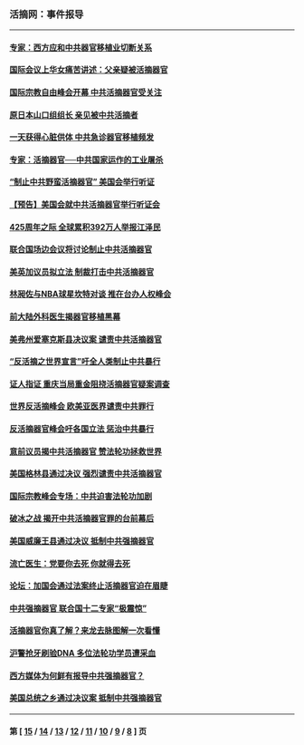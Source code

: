 ### 活摘网：事件报导
---
#### [专家：西方应和中共器官移植业切断关系](../../pages/nf5877/n13772828.md?08150430) 
#### [国际会议上华女痛苦讲述：父亲疑被活摘器官](../../pages/nf5877/n13771583.md?08150430) 
#### [国际宗教自由峰会开幕 中共活摘器官受关注](../../pages/nf5877/n13769995.md?08150430) 
#### [原日本山口组组长 亲见被中共活摘者](../../pages/nf5877/n13767360.md?08150430) 
#### [一天获得心脏供体 中共急诊器官移植频发](../../pages/nf5877/n13764689.md?08150430) 
#### [专家：活摘器官──中共国家运作的工业屠杀](../../pages/nf5877/n13761178.md?08150430) 
#### [“制止中共野蛮活摘器官” 美国会举行听证](../../pages/nf5877/n13735831.md?08150430) 
#### [【预告】美国会就中共活摘器官举行听证会](../../pages/nf5877/n13732843.md?08150430) 
#### [425周年之际 全球累积392万人举报江泽民](../../pages/nf5877/n13719232.md?08150430) 
#### [联合国场边会议将讨论制止中共活摘器官](../../pages/nf5877/n13656361.md?08150430) 
#### [美英加议员拟立法 制裁打击中共活摘器官](../../pages/nf5877/n13430251.md?08150430) 
#### [林昶佐与NBA球星坎特对谈 推在台办人权峰会](../../pages/nf5877/n13414467.md?08150430) 
#### [前大陆外科医生揭器官移植黑幕](../../pages/nf5877/n13401416.md?08150430) 
#### [美弗州爱塞克斯县决议案 谴责中共活摘器官](../../pages/nf5877/n13320919.md?08150430) 
#### [“反活摘之世界宣言”吁全人类制止中共暴行](../../pages/nf5877/n13259730.md?08150430) 
#### [证人指证 重庆当局重金阻挠活摘器官疑案调查](../../pages/nf5877/n13259127.md?08150430) 
#### [世界反活摘峰会 欧美亚医界谴责中共罪行](../../pages/nf5877/n13253550.md?08150430) 
#### [反活摘器官峰会吁各国立法 惩治中共暴行](../../pages/nf5877/n13245052.md?08150430) 
#### [意前议员揭中共活摘器官 赞法轮功拯救世界](../../pages/nf5877/n13203445.md?08150430) 
#### [美国格林县通过决议 强烈谴责中共活摘器官](../../pages/nf5877/n13119367.md?08150430) 
#### [国际宗教峰会专场：中共迫害法轮功加剧](../../pages/nf5877/n13088279.md?08150430) 
#### [破冰之战 揭开中共活摘器官罪的台前幕后](../../pages/nf5877/n13082457.md?08150430) 
#### [美国威廉王县通过决议 抵制中共强摘器官](../../pages/nf5877/n13056521.md?08150430) 
#### [流亡医生：党要你去死 你就得去死](../../pages/nf5877/n13052835.md?08150430) 
#### [论坛：加国会通过法案终止活摘器官迫在眉睫](../../pages/nf5877/n13029839.md?08150430) 
#### [中共强摘器官 联合国十二专家“极震惊”](../../pages/nf5877/n13024313.md?08150430) 
#### [活摘器官你真了解？来龙去脉图解一次看懂](../../pages/nf5877/n13013820.md?08150430) 
#### [沪警抢牙刷验DNA 多位法轮功学员遭采血](../../pages/nf5877/n12969218.md?08150430) 
#### [西方媒体为何鲜有报导中共强摘器官？](../../pages/nf5877/n12932034.md?08150430) 
#### [美国总统之乡通过决议案 抵制中共强摘器官](../../pages/nf5877/n12908242.md?08150430) 

---
#### 第 [ [15](./15.md?08150430) / [14](./14.md?08150430) / [13](./13.md?08150430) / [12](./12.md?08150430) / [11](./11.md?08150430) / [10](./10.md?08150430) / [9](./9.md?08150430) / [8](./8.md?08150430) ] 页
